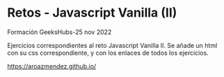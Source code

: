 # Retos - Javascript Vanilla (II)
Formación GeeksHubs-25 nov 2022

Ejercicios correspondientes al reto Javascript Vanilla II. Se añade un html con su css correspondiente, y con los enlaces de todos los ejercicios. 

https://aroazmendez.github.io/


